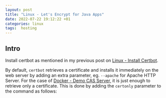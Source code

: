 ```yaml
---
layout: post
title: "Linux - Let's Encrypt for Java Apps"
date: 2022-07-22 19:12:22 +01
categories: linux
tags:  hosting
---
```

## Intro

Install certbot as mentioned in my previous post on [Linux - Install Certbot](https://harryvasanth.github.io/posts/linux-install-certbot/).

By default, `certbot` retrieves a certificate and installs it immediately on the web server by adding an extra parameter, eg. `--apache` for Apache HTTP Server. For the case of [Docker - Demo CAS Server,](https://harryvasanth.github.io/posts/docker-demo-cas-server/) it is just enough to retrieve only a certificate. This is done by adding the `certonly` parameter to the command as follows:
